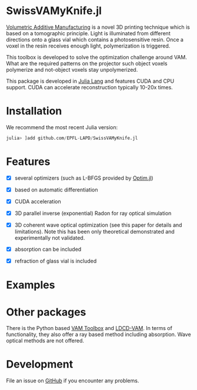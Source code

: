 # SwissVAMyKnife.jl

[Volumetric Additive Manufacturing](https://www.nature.com/articles/s41467-020-14630-4) is a novel 3D printing technique
which is based on a tomographic principle.
Light is illuminated from different directions onto a glass vial which contains a photosensitive resin.
Once a voxel in the resin receives enough light, polymerization is triggered.

This toolbox is developed to solve the optimization challenge around VAM.
What are the required patterns on the projector such object voxels polymerize and not-object voxels
stay unpolymerized.

This package is developed in [Julia Lang](https://julialang.org/) and features CUDA and CPU support. CUDA can accelerate reconstruction typically 10-20x times.


# Installation
We recommend the most recent Julia version:
```julia
julia> ]add github.com/EPFL-LAPD/SwissVAMyKnife.jl
```

# Features

* [x] several optimizers (such as L-BFGS provided by [Optim.jl](https://github.com/JuliaNLSolvers/Optim.jl))
* [x] based on automatic differentiation
* [x] CUDA acceleration
* [x] 3D parallel inverse (exponential) Radon for ray optical simulation 
* [x] 3D coherent wave optical optimization (see this paper for details and limitations). Note this has been only theoretical demonstrated and experimentally not validated.
* [x] absorption can be included
* [x] refraction of glass vial is included


# Examples


# Other packages
There is the Python based [VAM Toolbox](https://github.com/computed-axial-lithography/VAMToolbox) and [LDCD-VAM](https://github.com/facebookresearch/LDCT-VAM/). In terms of functionality, they also offer a ray based method including absorption.
Wave optical methods are not offered.

# Development
File an issue on [GitHub](https://github.com/EPFL-LAPD/SwissVAMyKnife.jl) if you encounter any problems.

